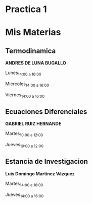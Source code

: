 
# Practica 1
# Mis Materias
## Termodinamica
**ANDRES DE LUNA BUGALLO**

Lunes<sub>14:00 a 16:00  

Miercoles<sub>14:00 a 16:00
 
Viernes<sub>14:00 a 16:00  
## Ecuaciones Diferenciales
**GABRIEL RUIZ HERNANDE**
 
Martes<sub>10:00 a 12:00  

Jueves<sub>10:00 a 12:00
 

## Estancia de Investigacion
**Luis Domingo Martínez Vázquez**
 
Martes<sub>14:00 a 16:00  

Jueves<sub>14:00 a 16:00
 
